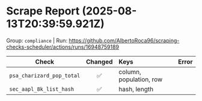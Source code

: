 # Scrape Report (2025-08-13T20:39:59.921Z)

Group: `compliance`  |  Run: https://github.com/AlbertoRoca96/scraping-checks-scheduler/actions/runs/16948759189

| Check | Changed | Keys | Error |
|---|:---:|:--|:--|
| `psa_charizard_pop_total` | ✅ | column, population, row |  |
| `sec_aapl_8k_list_hash` | ✅ | hash, length |  |
